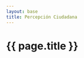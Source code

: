 ```yaml
---
layout: base
title: Percepción Ciudadana
---
```


<style>
</style>

<h1 class='thin orange'>{{ page.title }}</h1>
<div class='row'>
    <div class='tabla-de-agendas' id='chart'>
        <!-- Charts Here -->
    </div>
</div>

<!-- Libraries -->
<script src="{{ site.baseurl }}/js/lib/d3.v3.min.js" charset="utf-8"></script>
<script src="{{ site.baseurl }}/js/lib/underscore.js" charset="utf-8"></script>
<script src="{{ site.baseurl }}/js/lib/backbone.js" charset="utf-8"></script>
<script src="{{ site.baseurl }}/js/candidatometro.js"></script>

<script>

    var jsonUrl = '{{ site.baseurl }}/data/percepcion_ciudadana.json';

    var dset = Candidatometro.Dataset()
        .json(jsonUrl);




    var a = {};
    _.extend(a, Backbone.Events);

    a.listenTo(dset, 'dataset:ready', function() {

        var from = new Date('2013-10-01'),
            to = new Date('2013-12-01');

        var data = [
            {name: 'Evelyn Matthei Fornet',          img: 'fot_evelyn_matthei.jpg'},
            {name: 'Michelle Bachelet Jeria',        img: 'fot_michelle_bachelet.jpg'},
            {name: 'Marco Enríquez-Ominami Gumucio', img: 'fot_marco_enriquez-ominami.jpg'},
            {name: 'Alfredo Sfeir Younis',           img: 'fot_alfredo_sfeir.jpg'},
            {name: 'Roxana Miranda Meneses',         img: 'fot_roxana_miranda.jpg'},
            {name: 'Marcel Claude Reyes',            img: 'fot_marcel_claude.jpg'},
            {name: 'Ricardo Israel Zipper',          img: 'fot_ricardo_israel.jpg'},
            {name: 'Tomás Jocelyn-Holt Letelier',    img: 'fot_tomas_jocelyn-holt.jpg'},
            {name: 'Franco Parisi Fernández',        img: 'fot_franco_parisi.jpg'}
        ];


        data.forEach(function(d) {
            d.data = dset.items().get(d.name);
        });

        var barchart = Candidatometro.BarChart()
            .timeDomain(d3.time.days(from, to));

        var rowCandidato = d3.select('#chart').selectAll('div.row.candidato')
            .data(data)
            .enter()
            .append('div')
            .attr('class', 'row candidato');

        // Avatar
        var divAvatar = rowCandidato.append('div')
            .attr('class', 'col-sm-2 avatar');

        divAvatar
            .append('img')
            .attr('class', 'img-circle img-responsive')
            .attr('src', function(d) { return '{{ site.baseurl }}/img/' + d.img; });

        divAvatar.append('h6')
            .attr('class', 'bold uc')
            .text(function(d) {
                var name = d.name.split(' ');
                return name[0] + ' ' + name[1];
            });

        var divGraph = rowCandidato.append('div')
            .attr('class', 'col-sm-10')
            .append('div')
            .attr('class', 'graph')
            .call(barchart);




    });

</script>

